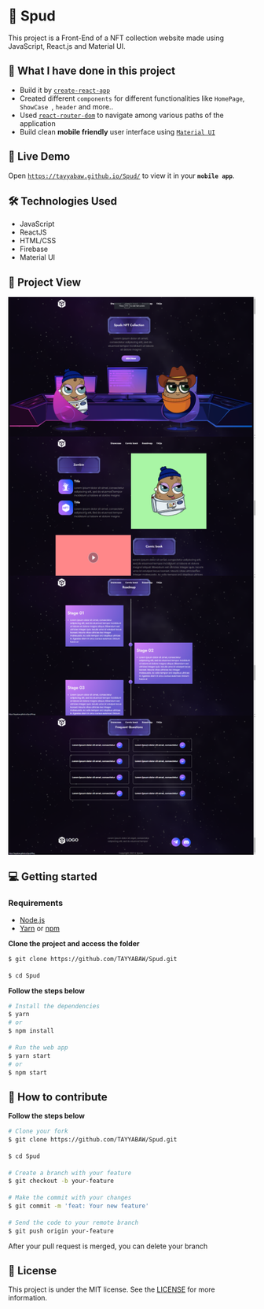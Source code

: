 # 💬 Spud

This project is a Front-End of a NFT collection website made using JavaScript, React.js and Material UI.

## 📝 What I have done in this project

- Build it by [`create-react-app`](https://github.com/facebook/create-react-app)
- Created different `components` for different functionalities like `HomePage`, `ShowCase `, `header` and more..
- Used [`react-router-dom`](https://www.npmjs.com/package/react-router-dom) to navigate among various paths of the application
- Build clean **mobile friendly** user interface using [`Material UI`](https://mui.com/)

## 🚀 Live Demo

Open [`https://tayyabaw.github.io/Spud/`](https://tayyabaw.github.io/Spud/) to view it in your **`mobile app`**.

## 🛠 Technologies Used

- JavaScript
- ReactJS
- HTML/CSS
- Firebase
- Material UI

## 📱 Project View

<img align="center" src="./assets/HomePage.png">
<img align="center" src="./assets/ComicBook.png">
<img align="center" src="./assets/RoadMap.png">
<img align="center" src="./assets/FAQ.png">

## 💻 Getting started

### Requirements

- [Node.js](https://nodejs.org/en/)
- [Yarn](https://classic.yarnpkg.com/) or [npm](https://www.npmjs.com/)

**Clone the project and access the folder**

```bash
$ git clone https://github.com/TAYYABAW/Spud.git

$ cd Spud
```

**Follow the steps below**

```bash
# Install the dependencies
$ yarn 
# or 
$ npm install

# Run the web app
$ yarn start 
# or 
$ npm start

```

## 🤔 How to contribute

**Follow the steps below**

```bash
# Clone your fork
$ git clone https://github.com/TAYYABAW/Spud.git

$ cd Spud

# Create a branch with your feature
$ git checkout -b your-feature

# Make the commit with your changes
$ git commit -m 'feat: Your new feature'

# Send the code to your remote branch
$ git push origin your-feature
```

After your pull request is merged, you can delete your branch

## 📝 License

This project is under the MIT license. See the [LICENSE](https://github.com/TAYYABAW/Spud/blob/master/LICENSE) for more information.
